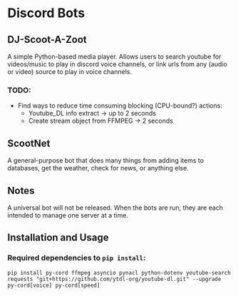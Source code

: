 # Discord Bots

## DJ-Scoot-A-Zoot
A simple Python-based media player. Allows users to search youtube for videos/music to play in discord voice channels, or link urls from any (audio or video) source to play in voice channels.

### TODO:
* Find ways to reduce time consuming blocking (CPU-bound?) actions:
    * Youtube_DL info extract -> up to 2 seconds
    * Create stream object from FFMPEG -> 2 seconds

## ScootNet
A general-purpose bot that does many things from adding items to databases, get the weather, check for news, or anything else.

## Notes
A universal bot will not be released. When the bots are run, they are each intended to manage one server at a time.

## Installation and Usage

### Required dependencies to `pip install`:

```pip install py-cord ffmpeg asyncio pynacl python-dotenv youtube-search requests "git+https://github.com/ytdl-org/youtube-dl.git" --upgrade py-cord[voice] py-cord[speed]```
